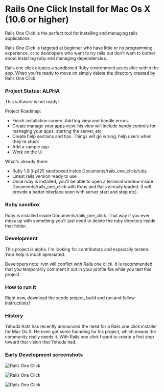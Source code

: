 # Rails One Click Install for Mac Os X (10.6 or higher)

Rails One Click is the perfect tool  for installing and managing rails
applications.

Rails One Click is targeted at beginner who have little or no
programming experience, or to developers who want to try rails but don't
want to bother about installing ruby and managing dependencies.

Rails one click creates a sandboxed Ruby environment accessible within
the app. When you're ready to move on simply delete the directory
created by Rails One Click.

### Project Status: ALPHA

This software is not ready!

Project Roadmap:

* Finish installation screen. Add log view and handle errors.
* Create manage your apps view. his view will include handy controls for
  managing your apps, starting the server, etc
* Create help sections and tips. Things will go wrong, help users when
  they're stuck
* Add a sample app
* Work on the UI

What's already there:

* Ruby 1.9.3-p125 sandboxed inside Documents/rails_one_click/ruby
* Latest rails version ready to use
* Once ruby is installed, you'll be able to open a terminal window
  inside Documents/rails_one_click with Ruby and Rails already loaded.
(I will provide a better interface soon with server start and stop etc).

### Ruby sandbox

Ruby is installed inside Documents/rails_one_click. That way if you ever
mess up with something you'll just need to delete the ruby directory inside
that folder.

### Development

This project is alpha. I'm looking for contributors and especially
testers. Your help is much apreciated.

Developers note: rvm will conflict with Rails one click. It is
recommended that you temporarily comment it out in your profile file
while you test this project.

### How to run it

Right now, download the xcode project, build and run and follow
instructions!

### History

Yehuda Katz has recently announced the need for a Rails one click installer
for Mac Os X. He even got some founding for his project, which means the
community really needs it. With Rails one
click I want to create a first step toward that vision that Yehuda had.


### Early Development screenshots

![Rails One Click](https://raw.github.com/oscardelben/RailsOneClick/master/screenshots/install.png)

![Rails One Click](https://raw.github.com/oscardelben/RailsOneClick/master/screenshots/installed.png)

![Rails One Click](https://raw.github.com/oscardelben/RailsOneClick/master/screenshots/console.png)
